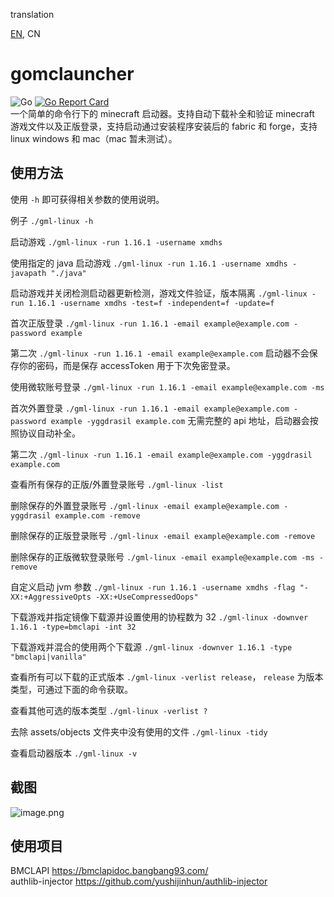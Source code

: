 translation

[EN](/README_EN.md), CN

# gomclauncher
![Go](https://github.com/xmdhs/gomclauncher/workflows/Go/badge.svg) [![Go Report Card](https://goreportcard.com/badge/github.com/xmdhs/gomclauncher)](https://goreportcard.com/report/github.com/xmdhs/gomclauncher)  
一个简单的命令行下的 minecraft 启动器。支持自动下载补全和验证 minecraft 游戏文件以及正版登录，支持启动通过安装程序安装后的 fabric 和 forge，支持 linux windows 和 mac（mac 暂未测试）。
## 使用方法
使用 `-h` 即可获得相关参数的使用说明。

例子 `./gml-linux -h`

启动游戏 `./gml-linux -run 1.16.1 -username xmdhs`

使用指定的 java 启动游戏 `./gml-linux -run 1.16.1 -username xmdhs -javapath "./java"`

启动游戏并关闭检测启动器更新检测，游戏文件验证，版本隔离 `./gml-linux -run 1.16.1 -username xmdhs -test=f -independent=f -update=f`

首次正版登录 `./gml-linux -run 1.16.1 -email example@example.com -password example`

第二次 `./gml-linux -run 1.16.1 -email example@example.com` 启动器不会保存你的密码，而是保存 accessToken 用于下次免密登录。

使用微软账号登录 `./gml-linux -run 1.16.1 -email example@example.com -ms`

首次外置登录 `./gml-linux -run 1.16.1 -email example@example.com -password example -yggdrasil example.com` 无需完整的 api 地址，启动器会按照协议自动补全。

第二次 `./gml-linux -run 1.16.1 -email example@example.com -yggdrasil example.com` 

查看所有保存的正版/外置登录账号 `./gml-linux -list`

删除保存的外置登录账号 `./gml-linux -email example@example.com -yggdrasil example.com -remove` 

删除保存的正版登录账号 `./gml-linux -email example@example.com -remove` 

删除保存的正版微软登录账号 `./gml-linux -email example@example.com -ms -remove` 

自定义启动 jvm 参数 `./gml-linux -run 1.16.1 -username xmdhs -flag "-XX:+AggressiveOpts -XX:+UseCompressedOops"`

下载游戏并指定镜像下载源并设置使用的协程数为 32 `./gml-linux -downver 1.16.1 -type=bmclapi -int 32`

下载游戏并混合的使用两个下载源 `./gml-linux -downver 1.16.1 -type "bmclapi|vanilla"`

查看所有可以下载的正式版本 `./gml-linux -verlist release`， `release` 为版本类型，可通过下面的命令获取。

查看其他可选的版本类型 `./gml-linux -verlist ?`

去除 assets/objects 文件夹中没有使用的文件 `./gml-linux -tidy`

查看启动器版本 `./gml-linux -v`
## 截图
![image.png](https://i.loli.net/2020/07/02/E7ZcBCGfo1v46kI.png)

## 使用项目
BMCLAPI https://bmclapidoc.bangbang93.com/  
authlib-injector https://github.com/yushijinhun/authlib-injector  
